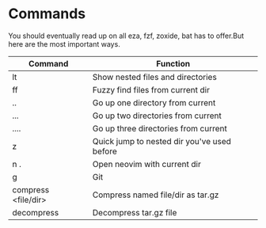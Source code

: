 # Commands

You should eventually read up on all eza, fzf, zoxide, bat has to offer.But here are the most important ways.

| Command                   | Function                                    |
| ------------------------- | ------------------------------------------- |
| lt                        | Show nested files and directories           |
| ff                        | Fuzzy find files from current dir           |
| ..                        | Go up one directory from current            |
| ...                       | Go up two directories from current          |
| ....                      | Go up three directories from current        |
| z <dir>                   | Quick jump to nested dir you've used before |
| n .                       | Open neovim with current dir                |
| g                         | Git                                         |
| compress <file/dir>       | Compress named file/dir as tar.gz           |
| decompress <file>         | Decompress tar.gz file                      |
